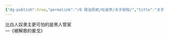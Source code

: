 ```yaml
---
{"dg-publish":true,"permalink":"/6 政治历史/社会学/关于奴役/","title":"关于奴役"}
---
```



比白人奴隶主更可怕的是黑人管家  
—《被解救的姜戈》
